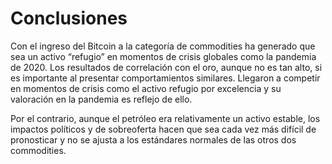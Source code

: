 # Conclusiones


Con el ingreso del Bitcoin a la categoría de commodities ha generado que sea un activo “refugio” en momentos de crisis globales como la pandemia de 2020. Los resultados de correlación con el oro, aunque no es tan alto, si es importante al presentar comportamientos similares. Llegaron a competir en momentos de crisis como el activo refugio por excelencia y su valoración en la pandemia es reflejo de ello.

Por el contrario, aunque el petróleo era relativamente un activo estable, los impactos políticos y de sobreoferta hacen que sea cada vez más difícil de pronosticar y no se ajusta a los estándares normales de las otros dos commodities.


